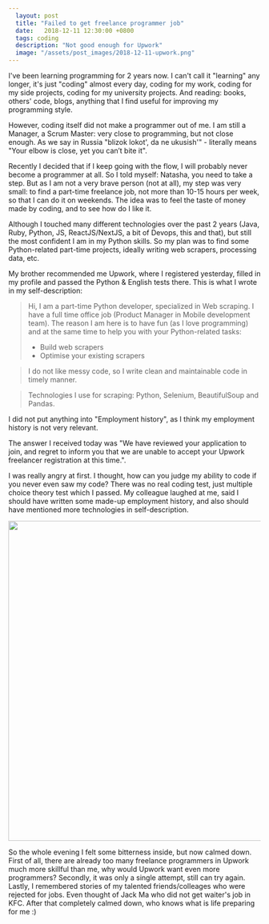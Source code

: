 ```yaml
---
  layout: post
  title: "Failed to get freelance programmer job"
  date:   2018-12-11 12:30:00 +0800
  tags: coding
  description: "Not good enough for Upwork"
  image: "/assets/post_images/2018-12-11-upwork.png"
---
```


I've been learning programming for 2 years now. I can't call it "learning" any longer, it's just "coding" almost every day, coding for my work, coding for my side projects, coding for my university projects. And reading: books, others' code, blogs, anything that I find useful for improving my programming style.

However, coding itself did not make a programmer out of me. I am still a Manager, a Scrum Master: very close to programming, but not close enough. As we say in Russia "blizok lokot', da ne ukusish'" - literally means "Your elbow is close, yet you can’t bite it".

Recently I decided that if I keep going with the flow, I will probably never become a programmer at all. So I told myself: Natasha, you need to take a step. But as I am not a very brave person (not at all), my step was very small: to find a part-time freelance job, not more than 10-15 hours per week, so that I can do it on weekends. The idea was to feel the taste of money made by coding, and to see how do I like it.

Although I touched many different technologies over the past 2 years (Java, Ruby, Python, JS, ReactJS/NextJS, a bit of Devops, this and that), but still the most confident I am in my Python skills. So my plan was to find some Python-related part-time projects, ideally writing web scrapers, processing data, etc.

My brother recommended me Upwork, where I registered yesterday, filled in my profile and passed the Python & English tests there. This is what I wrote in my self-description:

> Hi, I am a part-time Python developer, specialized in Web scraping. I have a full time office job (Product Manager in Mobile development team). The reason I am here is to have fun (as I love programming) and at the same time to help you with your Python-related tasks:
> - Build web scrapers
> - Optimise your existing scrapers

> I do not like messy code, so I write clean and maintainable code in timely manner.

>Technologies I use for scraping: Python, Selenium, BeautifulSoup and Pandas.

I did not put anything into "Employment history", as I think my employment history is not very relevant.

The answer I received today was "We have reviewed your application to join, and regret to inform you that we are unable to accept your Upwork freelancer registration at this time.". 

I was really angry at first. I thought, how can you judge my ability to code if you never even saw my code? There was no real coding test, just multiple choice theory test which I passed. My colleague laughed at me, said I should have written some made-up employment history, and also should have mentioned more technologies in self-description.

<img src="{{ site.url }}/assets/post_images/2018-12-11-upwork.png" width="640" style="display:block"/>

So the whole evening I felt some bitterness inside, but now calmed down. First of all, there are already too many freelance programmers in Upwork much more skillful than me, why would Upwork want even more programmers? Secondly, it was only a single attempt, still can try again. Lastly, I remembered stories of my talented friends/colleages who were rejected for jobs. Even thought of Jack Ma who did not get waiter's job in KFC. After that completely calmed down, who knows what is life preparing for me :)